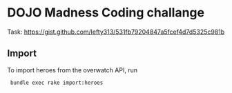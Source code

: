 # DOJO Madness Coding challange

Task: https://gist.github.com/lefty313/531fb79204847a5fcef4d7d5325c981b

## Import

To import heroes from the overwatch API, run

     bundle exec rake import:heroes
